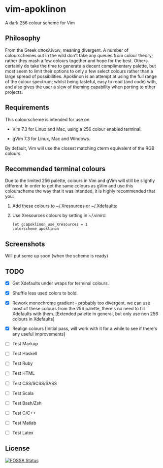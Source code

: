vim-apoklinon
=============

A dark 256 colour scheme for Vim

## Philosophy

From the Greek αποκλίνων, meaning divergent. A number of colourschemes out in the wild don't take any queues from colour theory; rather they mash a few colours together and hope for the best. Others certainly do take the time to generate a decent complimentary palette, but most seem to limit their options to only a few select colours rather than a large spread of possibilities. Apoklinon is an attempt at using the full range of the colour spectrum; whilst being tasteful, easy to read (and code) with, and also gives the user a slew of theming capability when porting to other projects.

## Requirements

This colourscheme is intended for use on:

-   Vim 7.3 for Linux and Mac, using a 256 colour enabled terminal.

-   gVim 7.3 for Linux, Mac and Windows.

By default, Vim will use the closest matching cterm equivalent of the RGB
colours.

## Recommended terminal colours

Due to the limited 256 palette, colours in Vim and gVim will still be slightly
different. In order to get the same colours as gVim and use this colourscheme
the way that it was intended, it is highly recommended that you:

1.  Add these colours to ~/.Xresources or ~/.Xdefaults:


2.  Use Xresources colours by setting in ~/.vimrc:

        let g:apoklinon_use_Xresources = 1
        colorscheme apoklinon

## Screenshots

Will put some up soon (when the scheme is ready)

## TODO

- [X] Get Xdefaults under wraps for terminal colours.
- [X] Shuffle less used colors to bold.
- [X] Rework monochrome gradient - probably too divergent, we can use most of these colours from the 256 palette, there's no need to fill Xdefaults with them. [Extended palette in general, but only use non 256 colours in Xdefaults] 
- [X] Realign colours [Initial pass, will work with it for a while to see if there's any useful improvements]
- [ ] Test Markup
- [ ] Test Haskell
- [ ] Test Ruby
- [ ] Test HTML
- [ ] Test CSS/SCSS/SASS
- [ ] Test Scala
- [ ] Test Bash/Zsh
- [ ] Test C/C++
- [ ] Test Matlab
- [ ] Test Latex



## License
[![FOSSA Status](https://app.fossa.io/api/projects/git%2Bgithub.com%2FLibbum%2Fvim-apoklinon.svg?type=large)](https://app.fossa.io/projects/git%2Bgithub.com%2FLibbum%2Fvim-apoklinon?ref=badge_large)

